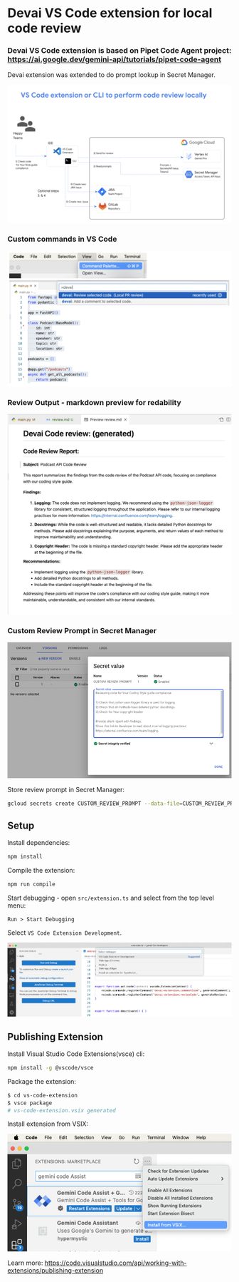# Devai VS Code extension for local code review

### Devai VS Code extension is based on Pipet Code Agent project: https://ai.google.dev/gemini-api/tutorials/pipet-code-agent 

Devai extension was extended to do prompt lookup in Secret Manager.

![Devai VS Code Extension integration](../images/extension-diagram.png "Devai VS Code Extension integration")

###  Custom commands in VS Code

![Devai VS Code Extension Commands](../images/extension-devai-commands.png "Devai VS Code Extension Commands")

### Review Output - markdown preview for redability

![Devai VS Code Extension Output](../images/extension-review-output.png "Devai VS Code Extension Output")

### Custom Review Prompt in Secret Manager

![Devai VS Code Extension Review Prompt](../images/extension-custom-review-prompt.png "Devai VS Code Extension Review Prompt")

Store review prompt in Secret Manager:

```sh
gcloud secrets create CUSTOM_REVIEW_PROMPT --data-file=CUSTOM_REVIEW_PROMPT.txt
 ```


## Setup

Install dependencies:

```sh
npm install
```

Compile the extension:

```sh
npm run compile
```

Start debugging - open `src/extension.ts` and select from the top level menu:

```
Run > Start Debugging
```

Select `VS Code Extension Development`.

![Devai VS Code Extension Debugging](../images/extension-start-debugging.png "Devai VS Code Extension Debugging")


## Publishing Extension

Install Visual Studio Code Extensions(vsce) cli:

```sh
npm install -g @vscode/vsce
```

Package the extension:

```sh
$ cd vs-code-extension
$ vsce package
# vs-code-extension.vsix generated
```
Install extension from VSIX:

![Devai VS Code Extension Install](../images/extension-install-vsix.png "Devai VS Code Extension Install")

Learn more: https://code.visualstudio.com/api/working-with-extensions/publishing-extension